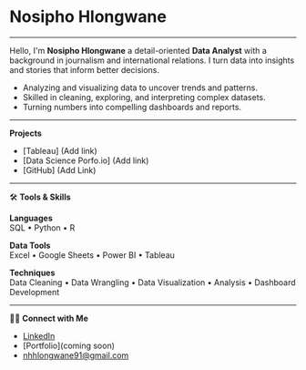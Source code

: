 # Nosipho Hlongwane
---
Hello, I'm **Nosipho Hlongwane** a detail-oriented **Data Analyst** with a background in journalism and international relations. I turn data into insights and stories that inform better decisions.

- Analyzing and visualizing data to uncover trends and patterns.  
- Skilled in cleaning, exploring, and interpreting complex datasets.  
- Turning numbers into compelling dashboards and reports.

---
 **Projects**


- [Tableau] (Add link)
- [Data Science Porfo.io] (Add link)
- [GitHub] (Add Link)

---

🛠️ **Tools & Skills**

**Languages**  
SQL • Python • R  

**Data Tools**  
Excel • Google Sheets • Power BI • Tableau  

**Techniques**  
Data Cleaning • Data Wrangling • Data Visualization • Analysis • Dashboard Development  

---

👋🏽 **Connect with Me**

- [LinkedIn](https://linkedin.com/in/nosipho-hlongwane)
- [Portfolio](coming soon)
- nhhlongwane91@gmail.com

